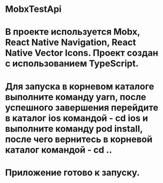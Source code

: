 # MobxTestApi

# В проекте используется Mobx, React Native Navigation, React Native Vector Icons. Проект создан с использованием TypeScript.

# Для запуска в корневом каталоге выполните команду yarn, после успешного завершения перейдите в каталог ios командой - cd ios и выполните команду pod install, после чего вернитесь в корневой каталог командой - cd ..

# Приложение готово к запуску.